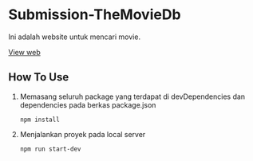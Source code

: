 # Submission-TheMovieDb
Ini adalah website untuk mencari movie. 

[View web](https://catalogmovie.netlify.app/)

## How To Use
1. Memasang seluruh package yang terdapat di devDependencies dan dependencies pada berkas package.json

   ```npm install```

2. Menjalankan proyek pada local server

   ```npm run start-dev```
